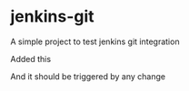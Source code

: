 # jenkins-git

A simple project to test jenkins git integration

Added this

And it should be triggered by any change
